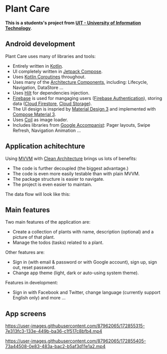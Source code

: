 # Plant Care
**This is a students's project from [UIT - University of Information Technology](https://www.uit.edu.vn/)**.

## Android development
Plant Care uses many of libraries and tools:
- Entirely written in [Kotlin](https://kotlinlang.org/).
- UI completely written in [Jetpack Compose](https://developer.android.com/jetpack/compose).
- Uses [Kotlin Coroutines](https://kotlinlang.org/docs/coroutines-guide.html) throughout.
- Uses many of the [Architecture Components](https://developer.android.com/topic/architecture), including: Lifecycle, Navigation, DataStore ...
- Uses [Hilt](https://dagger.dev/hilt/) for dependencies injection.
- [Firebase](https://firebase.google.com/?gclsrc=ds&gclsrc=ds&gclid=CLSM9rmjnfgCFZE0jgodz_IC2g) is used for mangaging users ([Firebase Authentication](https://firebase.google.com/products/auth?gclsrc=ds&gclsrc=ds&gclid=CIKj-K-gnfgCFU3FhAAdifoKfg)), storing data ([Cloud Firestore](https://firebase.google.com/products/firestore?gclsrc=ds&gclsrc=ds&gclid=CKu32MSgnfgCFQTEhAAdXRsOqQ), [Cloud Storage](https://firebase.google.com/products/storage?gclsrc=ds&gclsrc=ds&gclid=CMnp6M2gnfgCFUbpjgodhFgADw)).
- The UI design is inspried by [Material Design 3](https://m3.material.io/) and implemented with [Compose Material 3](https://developer.android.com/reference/kotlin/androidx/compose/material3/package-summary).
- Uses [Coil](https://github.com/coil-kt/coil) as image loader.
- Includes libraries from [Google Accompanist](https://google.github.io/accompanist/): Pager layouts, Swipe Refresh, Navigation Animation ...

## Application achitechture
Using [MVVM](https://developer.android.com/topic/architecture?gclsrc=ds) with [Clean Architecture](https://blog.cleancoder.com/uncle-bob/2012/08/13/the-clean-architecture.html) brings us lots of benefits:
- The code is further decoupled (the biggest advantage.)
- The code is even more easily testable than with plain MVVM.
- The package structure is easier to navigate.
- The project is even easier to maintain.

The data flow will look like this:

## Main features
Two main features of the application are:
- Create a collection of plants with name, description (optional) and a picture of that plant.
- Manage the todos (tasks) related to a plant.

Other features are:
- Sign in (with email & password or with Google account), sign up, sign out, reset password.
- Change app theme (light, dark or auto-using system theme).

Features in development:
- Sign in with Facebook and Twitter, change language  (currently support English only) and more ...

## App screens
  

https://user-images.githubusercontent.com/87962065/172855315-7e313fc3-133e-449b-ba36-c1f517c8bfb4.mp4



https://user-images.githubusercontent.com/87962065/172855405-73a44508-0e83-483a-bac2-b5af3d11e1a2.mp4

